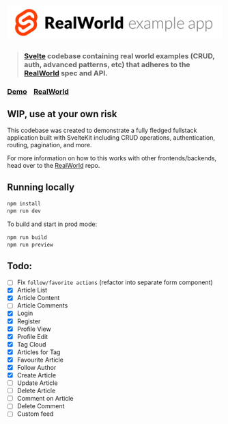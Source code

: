 # ![RealWorld Example App](logo.png)

> ### [Svelte](https://github.com/sveltejs/svelte) codebase containing real world examples (CRUD, auth, advanced patterns, etc) that adheres to the [RealWorld](https://github.com/gothinkster/realworld) spec and API.

### [Demo](https://realworld.svelte.dev)&nbsp;&nbsp;&nbsp;&nbsp;[RealWorld](https://github.com/gothinkster/realworld)

## WIP, use at your own risk

This codebase was created to demonstrate a fully fledged fullstack application built with SvelteKit including CRUD operations, authentication, routing, pagination, and more.

For more information on how to this works with other frontends/backends, head over to the [RealWorld](https://github.com/gothinkster/realworld) repo.

## Running locally

```bash
npm install
npm run dev
```

To build and start in prod mode:

```bash
npm run build
npm run preview
```

## Todo:

- [ ] Fix `follow/favorite actions` (refactor into separate form component)
- [x] Article List
- [x] Article Content
- [ ] Article Comments
- [x] Login
- [x] Register
- [x] Profile View
- [x] Profile Edit
- [x] Tag Cloud
- [x] Articles for Tag
- [x] Favourite Article
- [x] Follow Author
- [x] Create Article
- [ ] Update Article
- [ ] Delete Article
- [ ] Comment on Article
- [ ] Delete Comment
- [ ] Custom feed
